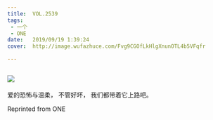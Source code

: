 ```yaml
---
title:	VOL.2539
tags:
 - 一个
 - ONE
date:	2019/09/19 1:39:24
cover:	http://image.wufazhuce.com/Fvg9CGOfLkHlgXnunOTL4b5VFqfr

---
```

![](http://image.wufazhuce.com/Fvg9CGOfLkHlgXnunOTL4b5VFqfr)
---

爱的恐怖与温柔， 不管好坏， 我们都带着它上路吧。
 
Reprinted from ONE
